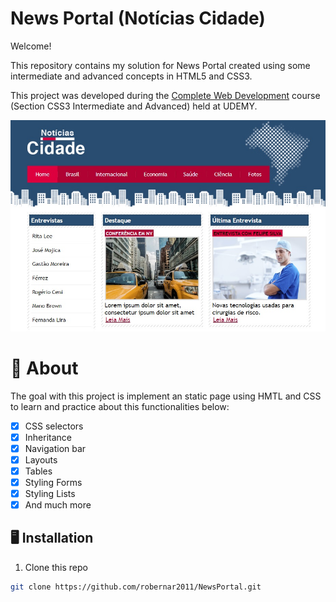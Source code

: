 # News Portal (Notícias Cidade)

Welcome! 

This repository contains my solution for News Portal created using some intermediate and advanced concepts in HTML5 and CSS3.

This project was developed during the [Complete Web Development](https://www.udemy.com/course/web-completo/) course (Section CSS3 Intermediate and Advanced) held at UDEMY.

![Prototype](./imagens/HomePageNoticiasCidade.jpg)

# 🧠 About

The goal with this project is implement an static page using HMTL and CSS to learn and practice about this functionalities below:

- [x] CSS selectors
- [x] Inheritance
- [x] Navigation bar
- [x] Layouts
- [x] Tables
- [x] Styling Forms
- [x] Styling Lists
- [x] And much more

## 🖥️ Installation

1. Clone this repo
```bash
git clone https://github.com/robernar2011/NewsPortal.git
```
